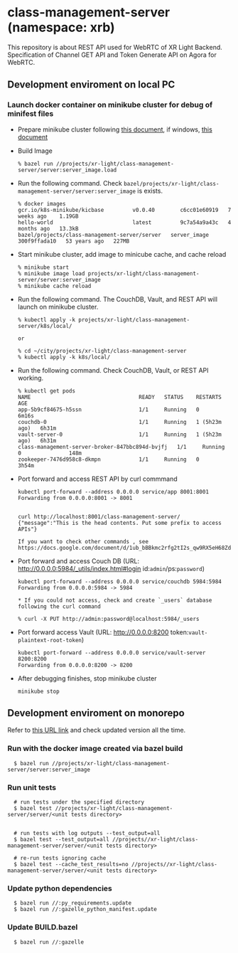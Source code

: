 # class-management-server (namespace: xrb)
This repository is about REST API used for WebRTC of XR Light Backend. 
Specification of Channel GET API and Token Generate API on Agora for WebRTC. 


## Development enviroment on local PC

### Launch docker container on minikube cluster for debug of minifest files


- Prepare minikube cluster following [this document](https://docs.google.com/document/d/1oP957pyAGjR3WJrCazAsB_uf_bLCu5WHffOg70wemH0/edit#heading=h.1wvf9vezz9tp), if windows, [this document](https://docs.google.com/document/d/1PHlrxT7J4LgpVLo_04aAfxaW9f552FH5vG8QRwsypM0/edit#heading=h.i8l0os7b3zpg)

- Build Image

      % bazel run //projects/xr-light/class-management-server/server:server_image.load

- Run the following command. Check `bazel/projects/xr-light/class-management-server/server:server_image` is exists.

      % docker images
      gcr.io/k8s-minikube/kicbase         v0.0.40        c6cc01e60919   7 weeks ago    1.19GB
      hello-world                         latest         9c7a54a9a43c   4 months ago   13.3kB
      bazel/projects/class-management-server/server   server_image   300f9ffada10   53 years ago   227MB

- Start minikube cluster, add image to minicube cache, and cache reload

      % minikube start
      % minikube image load projects/xr-light/class-management-server/server:server_image
      % minikube cache reload

- Run the following command. The CouchDB, Vault, and REST API will launch on minikube cluster.

      % kubectl apply -k projects/xr-light/class-management-server/k8s/local/

      or

      % cd ~/city/projects/xr-light/class-management-server
      % kubectl apply -k k8s/local/

- Run the following command. Check CouchDB, Vault, or REST API working.

      % kubectl get pods
      NAME                                  READY   STATUS    RESTARTS        AGE
      app-5b9cf84675-h5ssn                  1/1     Running   0               6m16s
      couchdb-0                             1/1     Running   1 (5h23m ago)   6h31m
      vault-server-0                        1/1     Running   1 (5h23m ago)   6h31m
      class-management-server-broker-847bbc894d-bvjfj   1/1     Running   0               148m
      zookeeper-7476d958c8-dkmpn            1/1     Running   0               3h54m

- Port forward and access REST API by curl commmand

      kubectl port-forward --address 0.0.0.0 service/app 8001:8001
      Forwarding from 0.0.0.0:8001 -> 8001


      curl http://localhost:8001/class-management-server/ 
      {"message":"This is the head contents. Put some prefix to access APIs"}

      If you want to check other commands , see https://docs.google.com/document/d/1ub_bBBkmc2rfg2tI2s_qw9RX5eH68Zd23XoHAjavkXc/edit#heading=h.85tnxqtyu9c0

- Port forward and access Couch DB (URL: http://0.0.0.0:5984/_utils/index.html#login id:`admin`/ps:`password`)

      kubectl port-forward --address 0.0.0.0 service/couchdb 5984:5984
      Forwarding from 0.0.0.0:5984 -> 5984

      * If you could not access, check and create `_users` database following the curl command
      
      % curl -X PUT http://admin:password@localhost:5984/_users

- Port forward access Vault (URL: http://0.0.0.0:8200 token:`vault-plaintext-root-token`)

      kubectl port-forward --address 0.0.0.0 service/vault-server 8200:8200
      Forwarding from 0.0.0.0:8200 -> 8200

- After debugging finishes, stop minikube cluster

      minikube stop


## Development enviroment on monorepo

Refer to [this URL link](https://github.com/wp-wcm/city/blob/main/docs/development/python/README.md#binaries--docker-images) and check updated version all the time.

### Run with the docker image created via bazel build

      $ bazel run //projects/xr-light/class-management-server/server:server_image

### Run unit tests

      # run tests under the specified directory
      $ bazel test //projects/xr-light/class-management-server/server/<unit tests directory>


      # run tests with log outputs --test_output=all
      $ bazel test --test_output=all //projects//xr-light/class-management-server/server/<unit tests directory>

      # re-run tests ignoring cache
      $ bazel test --cache_test_results=no //projects//xr-light/class-management-server/server/<unit tests directory>

### Update python dependencies
      $ bazel run //:py_requirements.update
      $ bazel run //:gazelle_python_manifest.update

### Update BUILD.bazel

      $ bazel run //:gazelle